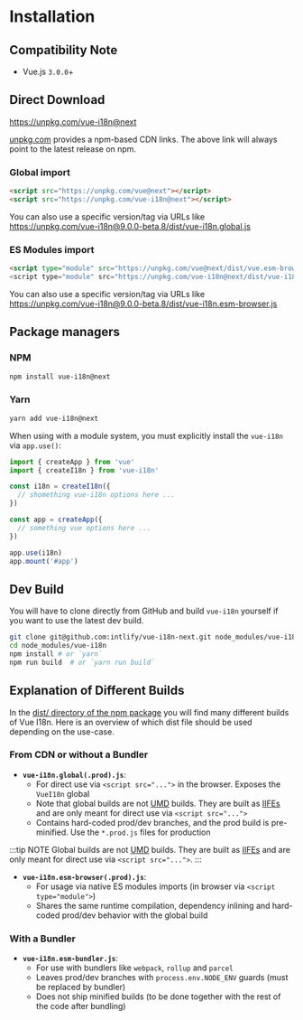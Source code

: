 # Installation


## Compatibility Note

- Vue.js `3.0.0`+


## Direct Download

<https://unpkg.com/vue-i18n@next>

[unpkg.com](https://unpkg.com) provides a npm-based CDN links. The above link will always point to the latest release on npm.

### Global import

```html
<script src="https://unpkg.com/vue@next"></script>
<script src="https://unpkg.com/vue-i18n@next"></script>
```

You can also use a specific version/tag via URLs like <https://unpkg.com/vue-i18n@9.0.0-beta.8/dist/vue-i18n.global.js>

### ES Modules import

```html
<script type="module" src="https://unpkg.com/vue@next/dist/vue.esm-browser.js">
<script type="module" src="https://unpkg.com/vue-i18n@next/dist/vue-i18n.esm-browser.js">
```

You can also use a specific version/tag via URLs like <https://unpkg.com/vue-i18n@9.0.0-beta.8/dist/vue-i18n.esm-browser.js>


## Package managers

### NPM

```sh
npm install vue-i18n@next
```

### Yarn

```sh
yarn add vue-i18n@next
```

When using with a module system, you must explicitly install the `vue-i18n`
via `app.use()`:


```js
import { createApp } from 'vue'
import { createI18n } from 'vue-i18n'

const i18n = createI18n({
  // shomething vue-i18n options here ...
})

const app = createApp({
  // something vue options here ...
})

app.use(i18n)
app.mount('#app')
```


## Dev Build

You will have to clone directly from GitHub and build `vue-i18n` yourself if you want to use the latest dev build.

```sh
git clone git@github.com:intlify/vue-i18n-next.git node_modules/vue-i18n
cd node_modules/vue-i18n
npm install # or `yarn`
npm run build  # or `yarn run build`
```


## Explanation of Different Builds
In the [dist/ directory of the npm package](https://cdn.jsdelivr.net/npm/vue-i18n@9.0.0-beta.8/dist/) you will find many different builds of Vue I18n. Here is an overview of which dist file should be used depending on the use-case.

### From CDN or without a Bundler

- **`vue-i18n.global(.prod).js`**:
  - For direct use via `<script src="...">` in the browser. Exposes the `VueI18n` global
  - Note that global builds are not [UMD](https://github.com/umdjs/umd) builds.  They are built as [IIFEs](https://developer.mozilla.org/en-US/docs/Glossary/IIFE) and are only meant for direct use via `<script src="...">`
  - Contains hard-coded prod/dev branches, and the prod build is pre-minified. Use the `*.prod.js` files for production

:::tip NOTE
Global builds are not [UMD](https://github.com/umdjs/umd) builds. They are built as [IIFEs](https://developer.mozilla.org/en-US/docs/Glossary/IIFE) and are only meant for direct use via `<script src="...">`.
:::

- **`vue-i18n.esm-browser(.prod).js`**:
  - For usage via native ES modules imports (in browser via `<script type="module">`)
  - Shares the same runtime compilation, dependency inlining and hard-coded prod/dev behavior with the global build

### With a Bundler

- **`vue-i18n.esm-bundler.js`**:
  - For use with bundlers like `webpack`, `rollup` and `parcel`
  - Leaves prod/dev branches with `process.env.NODE_ENV` guards (must be replaced by bundler)
  - Does not ship minified builds (to be done together with the rest of the code after bundling)
